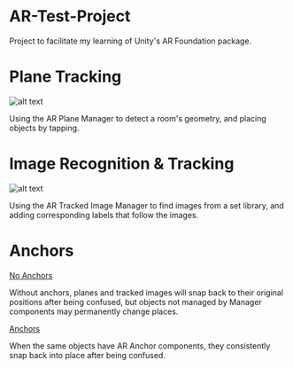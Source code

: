 # AR-Test-Project
Project to facilitate my learning of Unity's AR Foundation package.

# Plane Tracking
![alt text](https://github.com/zgoad1/AR-Test-Project/blob/master/Assets/Images/GIFs/Plane_Tracking.gif)

Using the AR Plane Manager to detect a room's geometry, and placing objects by tapping.

# Image Recognition & Tracking
![alt text](https://github.com/zgoad1/AR-Test-Project/blob/master/Assets/Images/GIFs/Image_Tracking.gif)

Using the AR Tracked Image Manager to find images from a set library, and adding corresponding labels that follow the images.

# Anchors
[No Anchors](https://youtu.be/nJvQ-haftYI)

Without anchors, planes and tracked images will snap back to their original positions after being confused, but objects not managed by Manager components may permanently change places.

[Anchors](https://youtu.be/2Nbsy4XRNiU)

When the same objects have AR Anchor components, they consistently snap back into place after being confused.
